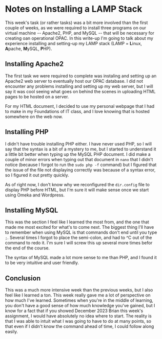 # Notes on Installing a LAMP Stack
This week's task (or rather tasks) was a bit more involved than the first couple of weeks, as we were required to install
three programs on our virtual machine -- Apache2, PHP, and MySQL -- that will be necessary for creating oan operational
OPAC. In this write-up I'm going to talk about my experience installing and setting-up my LAMP stack 
(LAMP = **L**inux, **A**pache, **M**ySQL, **P**HP).

## Installing Apache2
The first task we were required to complete was instaling and setting up an Apache2 web server to eventually host our OPAC
database. I did not encounter any problems installing and setting up my web server, but I will say it was cool seeing what
goes on behind the scenes in uploading HTML pages to be hosted on a server.

For my HTML document, I decided to use my personal webpage that I had to make in my Foundations of IT class, and I love 
knowing that is hosted somewhere on the web now.

## Installing PHP
I didn't have trouble installing PHP either. I have never used PHP, so I will say that the syntax is a bit of a mystery 
to me, but I started to understand it a little bit better when typing up the MySQL PHP document. I did make a couple of
minor errors when typing out that document in `nano` that I didn't notice (because I forgot to run the `sudo php -f` 
command) but I figured that the issue of the file not displaying correctly was because of a syntax error, so I figured it
out pretty quickly.

As of right now, I don't know why we reconfigured the `dir.config` file to display PHP before HTML, but I'm sure it will
make sense once we start using Omeka and Wordpress.

## Installing MySQL
This was the section I feel like I learned the most from, and the one that made me most excited for what's to come next.
The biggest thing I'll have to remember when using MySQL is that commands don't end until you type `;`. Several times I 
forgot to place the semi-colon, and had to ^C out of the command to redo it. I'm sure I will screw this up several more
times befor the end of the course.

The syntax of MySQL made a lot more sense to me than PHP, and I found it to be very intuitive and user friendly.

## Conclusion
This was a much more intensive week than the previous weeks, but I also feel like I learned a ton. This week really gave
me a lot of perspective on how much I've learned. Sometimes when you're in the middle of learning, you don't have a good 
sense of how much knowledge you've gained, but I know for a fact that if you showed December 2023 Brian this week's 
assignment, I would have absolutely no idea where to start. The reality is that I was able to intuit what I was going to
have to do at many points, so that even if I didn't know the command ahead of time, I could follow along easily.
